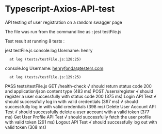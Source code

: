 # Typescript-Axios-API-test
API testing of user registration on a random swagger page

The file was run from the command line as : jest testFile.js

Test result at running 8 tests : 

jest testFile.js
  console.log
    Username: henry

      at log (tests/testFile.js:128:25)

  console.log
    Username: henryfonda@testers.com

      at log (tests/testFile.js:129:25)

 PASS  tests/testFile.js
  GET /health-check
    √ should return status code 200 and application/json content type (483 ms)
  POST /users/register
    √ should register a user successfully with status code 200 (375 ms)
    Login API Test
      √ should successfully log in with valid credentials (397 ms)
      √ should successfully log in with valid credentials (398 ms)
    Delete User Account API Test
      √ should successfully delete a user account with a valid token (377 ms)
    Get User Profile API Test
      √ should successfully fetch the user profile with valid token (291 ms)
    Logout API Test
      √ should successfully log out with valid token (308 ms)


